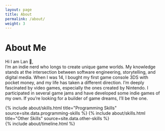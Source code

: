 ```yaml
---
layout: page
title: About
permalink: /about/
weight: 3
---
```


# **About Me**

Hi I am Lan :wave:,<br>
I’m an indie nerd who longs to create unique game worlds. My knowledge stands at the intersection between software engineering, storytelling, and digital media.
When I was 14, I bought my first game console 3DS with pocket money, and my life has taken a different direction. I’m deeply fascinated by video games, especially the ones created by Nintendo. I participated in several game jams and have developed some indie games of my own. If you’re looking for a builder of game dreams, I’ll be the one.

<div class="row">
{% include about/skills.html title="Programming Skills" source=site.data.programming-skills %}
{% include about/skills.html title="Other Skills" source=site.data.other-skills %}
</div>

<div class="row">
{% include about/timeline.html %}
</div>